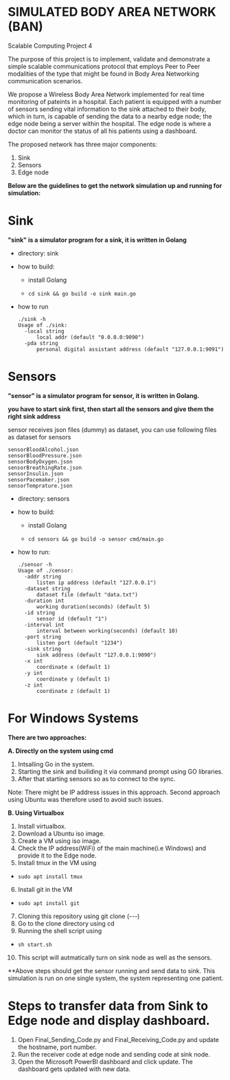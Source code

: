 # SIMULATED BODY AREA NETWORK (BAN)
Scalable Computing Project 4

The purpose of this project is to implement, validate and demonstrate a simple scalable communications protocol that employs Peer to Peer modalities of the type that might be found in Body Area Networking communication scenarios.

We propose a Wireless Body Area Network implemented for real time monitoring of pateints in a hospital. Each patient is equipped with a number of sensors sending vital information to the sink attached to their body, which in turn, is capable of sending the data to a nearby edge node; the edge node being a server within the hospital. The edge node is where a doctor can monitor the status of all his patients using a dashboard.

The proposed network has three major components:

1. Sink
2. Sensors
3. Edge node


**Below are the guidelines to get the network simulation up and running for simulation:**

# Sink

**"sink" is a simulator program for a sink, it is written in Golang**

* directory: sink

* how to build:

  * install Golang

  * ```shell
    cd sink && go build -o sink main.go
    ```

* how to run

  ```shell
  ./sink -h
  Usage of ./sink:
    -local string
      	local addr (default "0.0.0.0:9090")
    -pda string
      	personal digital assistant address (default "127.0.0.1:9091")
  ```

# Sensors

**"sensor" is a simulator program for sensor, it is written in Golang.**

**you have to start sink first, then start all the sensors and give them the right sink address**

sensor receives json files (dummy) as dataset, you can use following files as dataset for sensors

```shell
sensorBloodAlcohol.json
sensorBloodPressure.json
sensorBodyOxygen.json
sensorBreathingRate.json
sensorInsulin.json
sensorPacemaker.json
sensorTemprature.json
```

* directory: sensors

* how to build: 

  * install Golang

  * ```shell
    cd sensors && go build -o sensor cmd/main.go 
    ```

* how to run:

  ```shell
  ./sensor -h 
  Usage of ./censor:
    -addr string
      	listen ip address (default "127.0.0.1")
    -dataset string
      	dataset file (default "data.txt")
    -duration int
      	working duration(seconds) (default 5)
    -id string
      	sensor id (default "1")
    -interval int
      	interval between working(seconds) (default 10)
    -port string
      	listen port (default "1234")
    -sink string
      	sink address (default "127.0.0.1:9090")
    -x int
      	coordinate x (default 1)
    -y int
      	coordinate y (default 1)
    -z int
      	coordinate z (default 1)
  
  ```
  
 # For Windows Systems
 
 **There are two approaches:**
 
 **A. Directly on the system using cmd**
 1. Intsalling Go in the system.
 2. Starting the sink and builiding it via command prompt using GO libraries.
 3. After that starting sensors so as to connect to the sync.
 
 Note: There might be IP address issues in this approach. Second approach using Ubuntu was therefore used to avoid such issues.
 
 **B. Using Virtualbox**
 
 1. Install virtualbox.
 2. Download a Ubuntu iso image.
 3. Create a VM using iso image.
 4. Check the IP address(WiFi) of the main machine(i.e Windows) and provide it to the Edge node.
 5. Install tmux in the VM using
  * ```shell
    sudo apt install tmux 
    ```
 
 6. Install git in the VM
  * ```shell
    sudo apt install git 
    ```
    
 7. Cloning this repository using git clone (---)
 8. Go to the clone directory using cd
 9. Running the shell script using 
  * ```shell
    sh start.sh
    ``` 
 
 10. This script will autmatically turn on sink node as well as the sensors.
 
**Above steps should get the sensor running and send data to sink. This simulation is run on one single system, the system representing one patient. 
# Steps to transfer data from Sink to Edge node and display dashboard.

1. Open Final_Sending_Code.py and Final_Receiving_Code.py and update the hostname, port number.
2. Run the receiver code at edge node and sending code at sink node.
3. Open the Microsoft PowerBI dashboard and click update. The dashboard gets updated with new data.
  

  
